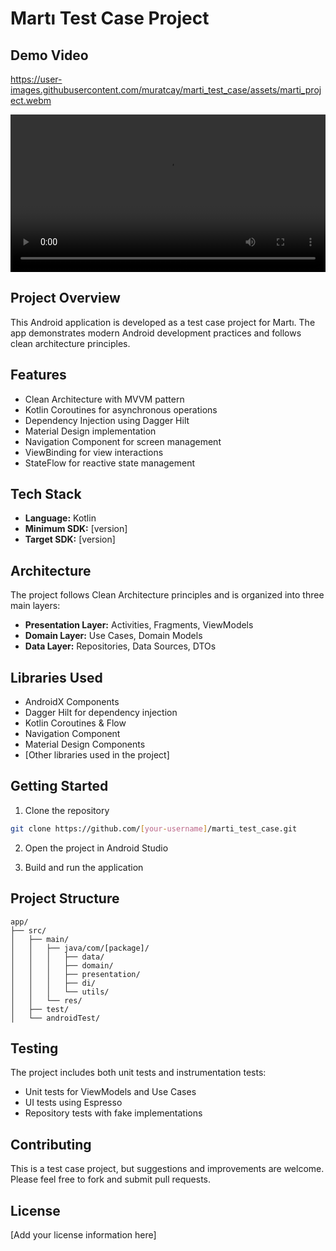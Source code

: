 # Martı Test Case Project

## Demo Video

https://user-images.githubusercontent.com/muratcay/marti_test_case/assets/marti_project.webm

<video width="100%" controls>
  <source src="assets/marti_project.webm" type="video/webm">
</video>

## Project Overview
This Android application is developed as a test case project for Martı. The app demonstrates modern Android development practices and follows clean architecture principles.

## Features
- Clean Architecture with MVVM pattern
- Kotlin Coroutines for asynchronous operations
- Dependency Injection using Dagger Hilt
- Material Design implementation
- Navigation Component for screen management
- ViewBinding for view interactions
- StateFlow for reactive state management

## Tech Stack
- **Language:** Kotlin
- **Minimum SDK:** [version]
- **Target SDK:** [version]

## Architecture
The project follows Clean Architecture principles and is organized into three main layers:
- **Presentation Layer:** Activities, Fragments, ViewModels
- **Domain Layer:** Use Cases, Domain Models
- **Data Layer:** Repositories, Data Sources, DTOs

## Libraries Used
- AndroidX Components
- Dagger Hilt for dependency injection
- Kotlin Coroutines & Flow
- Navigation Component
- Material Design Components
- [Other libraries used in the project]

## Getting Started
1. Clone the repository
```bash
git clone https://github.com/[your-username]/marti_test_case.git
```

2. Open the project in Android Studio

3. Build and run the application

## Project Structure
```
app/
├── src/
│   ├── main/
│   │   ├── java/com/[package]/
│   │   │   ├── data/
│   │   │   ├── domain/
│   │   │   ├── presentation/
│   │   │   ├── di/
│   │   │   └── utils/
│   │   └── res/
│   ├── test/
│   └── androidTest/
```

## Testing
The project includes both unit tests and instrumentation tests:
- Unit tests for ViewModels and Use Cases
- UI tests using Espresso
- Repository tests with fake implementations

## Contributing
This is a test case project, but suggestions and improvements are welcome. Please feel free to fork and submit pull requests.

## License
[Add your license information here] 